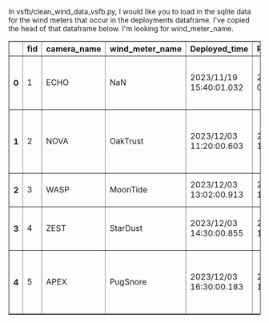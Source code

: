 In vsfb/clean_wind_data_vsfb.py, I would like you to load in the sqlite data for the wind meters that occur in the deployments dataframe. I've copied the head of that dataframe below. I'm looking for wind_meter_name. 


<div>
<style scoped>
    .dataframe tbody tr th:only-of-type {
        vertical-align: middle;
    }

    .dataframe tbody tr th {
        vertical-align: top;
    }

    .dataframe thead th {
        text-align: right;
    }
</style>
<table border="1" class="dataframe">
  <thead>
    <tr style="text-align: right;">
      <th></th>
      <th>fid</th>
      <th>camera_name</th>
      <th>wind_meter_name</th>
      <th>Deployed_time</th>
      <th>Recovered_time</th>
      <th>notes</th>
      <th>height_m</th>
      <th>horizontal_dist_to_cluster_m</th>
      <th>view_direction</th>
      <th>cluster_count</th>
      <th>deployment_id</th>
      <th>status</th>
      <th>photo_interval_min</th>
      <th>monarchs_present</th>
      <th>youtube_url</th>
      <th>latitude</th>
      <th>longitude</th>
    </tr>
  </thead>
  <tbody>
    <tr>
      <th>0</th>
      <td>1</td>
      <td>ECHO</td>
      <td>NaN</td>
      <td>2023/11/19 15:40:01.032</td>
      <td>2023/12/03 08:55:00</td>
      <td>Makeshift camera to catch butterflies during l...</td>
      <td>NaN</td>
      <td>NaN</td>
      <td>30</td>
      <td>NaN</td>
      <td>SC3</td>
      <td>Complete</td>
      <td>10</td>
      <td>True</td>
      <td>NaN</td>
      <td>34.631341</td>
      <td>-120.618064</td>
    </tr>
    <tr>
      <th>1</th>
      <td>2</td>
      <td>NOVA</td>
      <td>OakTrust</td>
      <td>2023/12/03 11:20:00.603</td>
      <td>2023/12/20 12:20:00.555</td>
      <td>Not much activity when setting up, but easy sp...</td>
      <td>6.8</td>
      <td>5.0</td>
      <td>280</td>
      <td>10.0</td>
      <td>SLC6_1</td>
      <td>Complete</td>
      <td>10</td>
      <td>False</td>
      <td>https://youtu.be/XnDkDjUaAwk</td>
      <td>34.584678</td>
      <td>-120.628789</td>
    </tr>
    <tr>
      <th>2</th>
      <td>3</td>
      <td>WASP</td>
      <td>MoonTide</td>
      <td>2023/12/03 13:02:00.913</td>
      <td>2024/01/05 13:02:00.942</td>
      <td>Hoping butterflies show up</td>
      <td>7.5</td>
      <td>7.6</td>
      <td>20</td>
      <td>0.0</td>
      <td>SLC6_2</td>
      <td>Complete</td>
      <td>10</td>
      <td>True</td>
      <td>https://youtu.be/r8f3oCAFK9k</td>
      <td>34.584490</td>
      <td>-120.629131</td>
    </tr>
    <tr>
      <th>3</th>
      <td>4</td>
      <td>ZEST</td>
      <td>StarDust</td>
      <td>2023/12/03 14:30:00.855</td>
      <td>2024/01/05 14:30:00.003</td>
      <td>Guess on count. Check end time</td>
      <td>5.6</td>
      <td>6.3</td>
      <td>335</td>
      <td>750.0</td>
      <td>SC4</td>
      <td>Complete</td>
      <td>10</td>
      <td>True</td>
      <td>https://youtu.be/RW91J3HMm_4</td>
      <td>34.631283</td>
      <td>-120.618134</td>
    </tr>
    <tr>
      <th>4</th>
      <td>5</td>
      <td>APEX</td>
      <td>PugSnore</td>
      <td>2023/12/03 16:30:00.183</td>
      <td>2024/01/31 19:40:00.314</td>
      <td>No monarchs here, but usually a reliable site....</td>
      <td>8.3</td>
      <td>5.7</td>
      <td>320</td>
      <td>0.0</td>
      <td>SC5</td>
      <td>Complete</td>
      <td>10</td>
      <td>False</td>
      <td>https://youtu.be/1LG6O86pPvU</td>
      <td>34.631501</td>
      <td>-120.617561</td>
    </tr>
  </tbody>
</table>
</div>
